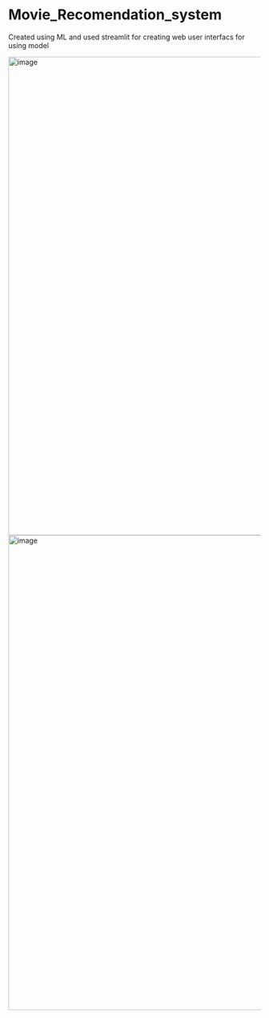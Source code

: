 # Movie_Recomendation_system
Created using ML and  used streamlit for creating web user interfacs for using model 
<div><img width="955" alt="image" src="https://github.com/user-attachments/assets/f1eb89a4-1f82-4b9f-9ecb-4c316e5da62b" /></div>

<div><img width="948" alt="image" src="https://github.com/user-attachments/assets/a9e6ccde-044e-4aa3-959a-f0fbac8364ba" /></div>


